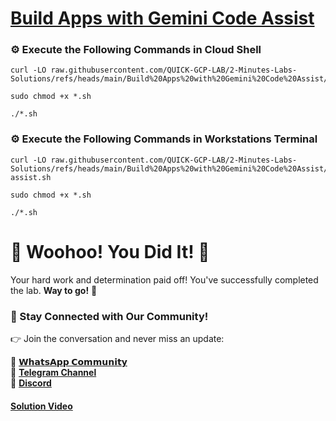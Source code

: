# [Build Apps with Gemini Code Assist](https://www.cloudskillsboost.google/paths/19/course_templates/1166/labs/509927)

### ⚙️ Execute the Following Commands in Cloud Shell

```
curl -LO raw.githubusercontent.com/QUICK-GCP-LAB/2-Minutes-Labs-Solutions/refs/heads/main/Build%20Apps%20with%20Gemini%20Code%20Assist/shell.sh

sudo chmod +x *.sh

./*.sh
```

### ⚙️ Execute the Following Commands in Workstations Terminal

```
curl -LO raw.githubusercontent.com/QUICK-GCP-LAB/2-Minutes-Labs-Solutions/refs/heads/main/Build%20Apps%20with%20Gemini%20Code%20Assist/code-assist.sh

sudo chmod +x *.sh

./*.sh
```


# 🎉 Woohoo! You Did It! 🎉

Your hard work and determination paid off!
You've successfully completed the lab. **Way to go!** 🚀

### 💬 Stay Connected with Our Community!

👉 Join the conversation and never miss an update:

💚 [**𝗪𝗵𝗮𝘁𝘀𝗔𝗽𝗽 𝗖𝗼𝗺𝗺𝘂𝗻𝗶𝘁𝘆**](https://chat.whatsapp.com/FYKYrKwcwYDE2Xl08SEi7D) <br>
📢 [**Telegram Channel**](https://t.me/+e1HQkO3ao2FmMGQ1) <br>
👥 [**Discord**](https://discord.gg/VzBN22adUC)

#### [Solution Video](https://www.youtube.com/@officialSheBright)

